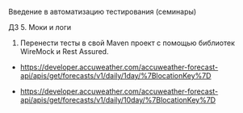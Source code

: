 Введение в автоматизацию тестирования (семинары)

ДЗ 5. Моки и логи


1) Перенести тесты в свой Maven проект с помощью библиотек WireMock и Rest Assured.

- https://developer.accuweather.com/accuweather-forecast-api/apis/get/forecasts/v1/daily/1day/%7BlocationKey%7D

- https://developer.accuweather.com/accuweather-forecast-api/apis/get/forecasts/v1/daily/10day/%7BlocationKey%7D